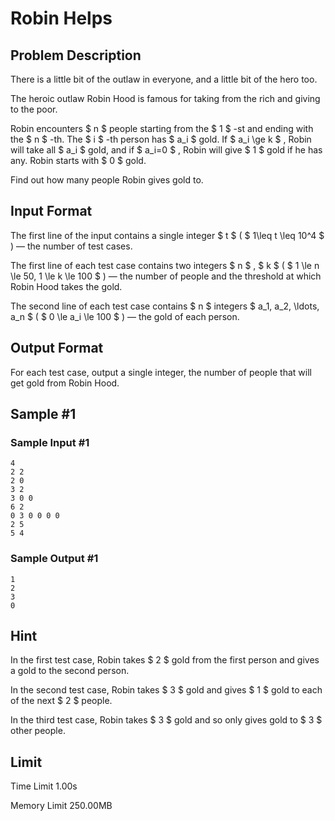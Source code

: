 # Robin Helps

## Problem Description

There is a little bit of the outlaw in everyone, and a little bit of the hero too.



The heroic outlaw Robin Hood is famous for taking from the rich and giving to the poor.

Robin encounters $ n $ people starting from the $ 1 $ -st and ending with the $ n $ -th. The $ i $ -th person has $ a_i $ gold. If $ a_i \ge k $ , Robin will take all $ a_i $ gold, and if $ a_i=0 $ , Robin will give $ 1 $ gold if he has any. Robin starts with $ 0 $ gold.

Find out how many people Robin gives gold to.

## Input Format

The first line of the input contains a single integer $ t $ ( $ 1\leq t \leq 10^4 $ ) — the number of test cases.

The first line of each test case contains two integers $ n $ , $ k $ ( $ 1 \le n \le 50, 1 \le k \le 100 $ ) — the number of people and the threshold at which Robin Hood takes the gold.

The second line of each test case contains $ n $ integers $ a_1, a_2, \ldots, a_n $ ( $ 0 \le a_i \le 100 $ ) — the gold of each person.

## Output Format

For each test case, output a single integer, the number of people that will get gold from Robin Hood.

## Sample #1

### Sample Input #1

```
4
2 2
2 0
3 2
3 0 0
6 2
0 3 0 0 0 0
2 5
5 4
```

### Sample Output #1

```
1
2
3
0
```

## Hint

In the first test case, Robin takes $ 2 $ gold from the first person and gives a gold to the second person.

In the second test case, Robin takes $ 3 $ gold and gives $ 1 $ gold to each of the next $ 2 $ people.

In the third test case, Robin takes $ 3 $ gold and so only gives gold to $ 3 $ other people.

## Limit



Time Limit
1.00s

Memory Limit
250.00MB